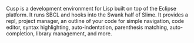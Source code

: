 Cusp is a development environment for Lisp built on top of the Eclipse platform. It runs SBCL and hooks into the Swank half of Slime. It provides a repl, project manager, an outline of your code for simple navigation, code editor, syntax highlighting, auto-indentation, parenthesis matching, auto-completion, library management, and more.